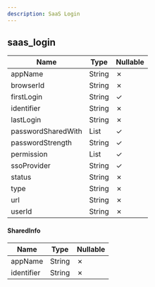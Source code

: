 ```yaml
---
description: SaaS Login
---
```

saas_login
----------

| **Name**           | **Type**         | **Nullable** |
| ------------------ | ---------------- | ------------ |
| appName            | String           | &cross;      |
| browserId          | String           | &cross;      |
| firstLogin         | String           | &check;      |
| identifier         | String           | &cross;      |
| lastLogin          | String           | &cross;      |
| passwordSharedWith | List<SharedInfo> | &check;      |
| passwordStrength   | String           | &check;      |
| permission         | List<String>     | &check;      |
| ssoProvider        | String           | &check;      |
| status             | String           | &cross;      |
| type               | String           | &cross;      |
| url                | String           | &cross;      |
| userId             | String           | &cross;      |

#### SharedInfo
| **Name**   | **Type** | **Nullable** |
| ---------- | -------- | ------------ |
| appName    | String   | &cross;      |
| identifier | String   | &cross;      |
